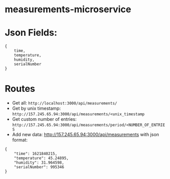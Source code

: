 # measurements-microservice

# Json Fields:
```
{
    time,
    temperature,
    humidity,
    serialNumber
}
```

# Routes
- Get all: `http://localhost:3000/api/measurements/`
- Get by unix timestamp: `http://157.245.65.94:3000/api/measurements/<unix_timestamp`
- Get custom number of entries: `http://157.245.65.94:3000/api/measurements/period/<NUMBER_OF_ENTRIES`
- Add new data: http://157.245.65.94:3000/api/measurements with json format:
```
{
    "time": 1621840215,
    "temperature": 45.24895,
    "humidity": 31.964598,
    "serialNumber": 995346
}

```